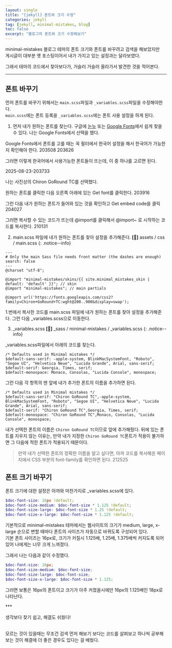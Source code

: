 ```yaml
---
layout: single
title: "[jekyll] 폰트와 크기 수정"
categories: jekyll
tag: [jekyll, minimal-mistakes, blog]
toc: false
excerpt: "블로그의 폰트와 크기 수정해보기"
---
```


minimal-mistakes 블로그 테마의 폰트 크기와 폰트를 바꾸려고 검색을 해보았지만<br>
게시글이 대부분 옛 포스팅이어서 내가 가지고 있는 설정과는 달라보였다.

그래서 테마의 코드에서 찾아보다가, 거슬러 거슬러 올라가서 발견한 것을 적어본다.<br>

***


## 폰트 바꾸기


먼저 폰트를 바꾸기 위해서는 `main.scss`파일과 `_variables.scss`파일을 수정해야한다.<br>
`main.scss`에는 폰트 등록을 `_variables.scss`에는 폰트 사용 설정을 하게 된다.

1. 먼저 내가 원하는 폰트를 찾는다.
구글에 [눈누](https://noonnu.cc/) 또는 [Google Fonts](https://fonts.google.com/)에서 쉽게 찾을 수 있다.
나는 Google Fonts에서 선택을 했다.

Google Fonts에서 폰트를 고를 때는 꼭 필터에서 한국어 설정을 해서 한국어가 가능한지 확인해야 한다.
203508
203626


그러면 이렇게 한국어에서 사용가능한 폰트들이 뜨는데, 이 중 하나를 고르면 된다.

2025-08-23-203733

나는 사진상의 Chiron GoRound TC를 선택했다.

원하는 폰트를 클릭한 다음 오른쪽 아래에 있는 Get font를 클릭한다.
203916

그런 다음 내가 원하는 폰트가 들어와 있는 것을 확인하고 Get embed code을 클릭
204027

그러면 복사할 수 있는 코드가 뜨는데 @import를 클릭해서 @import~ 로 시작하는 코드를 복사한다.
210131

2. main.scss 파일에 내가 원하는 폰트를 찾아 설정을 추가해준다.
**[📂]** assets / css / main.scss
{: .notice--info}
~~~
---
# Only the main Sass file needs front matter (the dashes are enough)
search: false
---
@charset "utf-8";

@import "minimal-mistakes/skins/{{ site.minimal_mistakes_skin | default: 'default' }}"; // skin
@import "minimal-mistakes"; // main partials

@import url('https://fonts.googleapis.com/css2?family=Chiron+GoRound+TC:wght@200..900&display=swap');
~~~

1.번에서 복사한 코드를 main.scss 파일에 내가 원하는 폰트를 찾아 설정을 추가해준다.
그런 다음 _variables.scss으로 이동한다.

3. _variables.scss
**[📂]** _sass / minimal-mistakes / _variables.scss
{: .notice--info}

_variables.scss파일에서 아래의 코드를 찾는다.

~~~
/* Defaults used in Minimal mistakes */
$default-sans-serif: -apple-system, BlinkMacSystemFont, "Roboto", "Segoe UI", "Helvetica Neue", "Lucida Grande", Arial, sans-serif;
$default-serif: Georgia, Times, serif;
$default-monospace: Monaco, Consolas, "Lucida Console", monospace;
~~~

그런 다음 각 항목의 맨 앞에 내가 추가한 폰트의 이름을 추가하면 된다. 
~~~
/* Defaults used in Minimal mistakes */
$default-sans-serif: "Chiron GoRound TC",-apple-system, BlinkMacSystemFont, "Roboto", "Segoe UI", "Helvetica Neue", "Lucida Grande", Arial, sans-serif;
$default-serif: "Chiron GoRound TC",Georgia, Times, serif;
$default-monospace: "Chiron GoRound TC",Monaco, Consolas, "Lucida Console", monospace;
~~~
내가 선택한 폰트의 이름은 `Chiron GoRound TC`이므로 앞에 추가해줬다.
뒤에 있는 폰트를 지우지 않는 이유는, 만약 내가 지정한 `Chiron GoRound TC`폰트가 적용이 불가하면 그 다음에 적힌 폰트가 적용되기 때문이다.

> 만약 내가 선택한 폰트의 정확한 이름을 알고 싶다면, 아까 코드를 복사해온 페이지에서 CSS 부분의 font-family를 확인하면 된다.
212525


## 폰트 크기 바꾸기

폰트 크기에 대한 설정은 아까와 마찬가지로 _variables.scss에 있다.

~~~scss
$doc-font-size: 16px !default;
$doc-font-size-medium: $doc-font-size * 1.125 !default;
$doc-font-size-large: $doc-font-size * 1.25 !default;
$doc-font-size-x-large: $doc-font-size * 1.125 !default;
~~~

기본적으로 minimal-mistakes 테마에서는 웹사이트의 크기가 medium, large, x-large 순으로 변할 때마다 폰트의 사이즈가 자동으로 바뀌도록 구성되어 있다. <br>
기본 폰트 사이즈는 16px로, 크기가 커질시 1.125배, 1.25배, 1.375배씩 커지도록 되어있어 나에게는 너무 크게 느껴졌다.

그래서 나는 다음과 같이 수정했다.

~~~scss
$doc-font-size: 16px;
$doc-font-size-medium: $doc-font-size;
$doc-font-size-large: $doc-font-size;
$doc-font-size-x-large: $doc-font-size * 1.125;
~~~

그러면 보통은 16px의 폰트이고 크기가 아주 커졌을시에만 16px의 1.125배인 18px로 나타난다.<br>



***<br>

생각보다 찾기 쉽고, 해결도 쉬웠다!<br><br>

모르는 것이 있을때는 무조건 검색 먼저 해보기 보다는 코드를 살펴보고 하나씩 공부해보는 것이 해결에 더 좋은 경우도 있다는 걸 배웠다.
